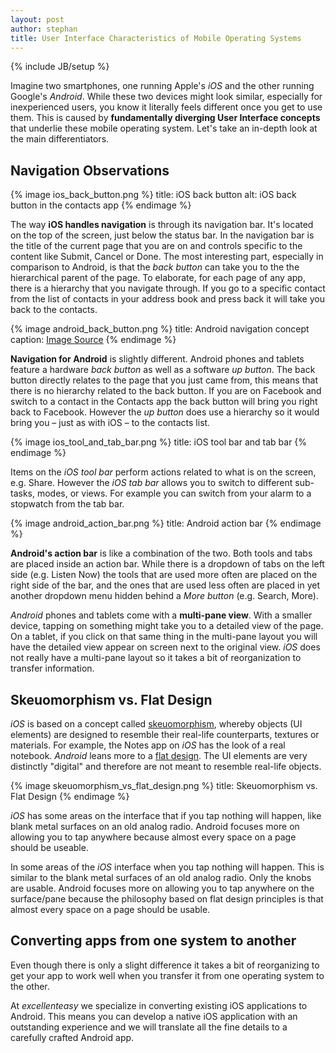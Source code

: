 ```yaml
---
layout: post
author: stephan
title: User Interface Characteristics of Mobile Operating Systems
---
```

{% include JB/setup %}

Imagine two smartphones, one running Apple's *iOS* and the other running Google's *Android*. While these two devices might look similar, especially for inexperienced users, you know it literally feels different once you get to use them. This is caused by **fundamentally diverging User Interface concepts** that underlie these mobile operating system. Let's take an in-depth look at the main differentiators.

## Navigation Observations

{% image ios_back_button.png %}
  title: iOS back button
  alt: iOS back button in the contacts app
{% endimage %}

The way **iOS handles navigation** is through its navigation bar. It's located on the top of the screen, just below the status bar. In the navigation bar is the title of the current page that you are on and controls specific to the content like Submit, Cancel or Done. The most interesting part, especially in comparison to Android, is that the *back button* can take you to the the hierarchical parent of the page. To elaborate, for each page of any app, there is a hierarchy that you navigate through. If you go to a specific contact from the list of contacts in your address book and press back it will take you back to the contacts.

{% image android_back_button.png %}
  title: Android navigation concept
  caption: [Image Source](http://developer.android.com/design/patterns/navigation.html)
{% endimage %}

**Navigation for Android** is slightly different. <!-- more --><span id="more"></span>Android phones and tablets feature a hardware *back button* as well as a software *up button*. The back button directly relates to the page that you just came from, this means that there is no hierarchy related to the back button. If you are on Facebook and switch to a contact in the Contacts app the back button will bring you right back to Facebook. However the *up button* does use a hierarchy so it would bring you – just as with iOS – to the contacts list.

{% image ios_tool_and_tab_bar.png %}
  title: iOS tool bar and tab bar
{% endimage %}

Items on the *iOS tool bar* perform actions related to what is on the screen, e.g. Share. However the *iOS tab bar* allows you to switch to different sub-tasks, modes, or views. For example you can switch from your alarm to a stopwatch from the tab bar.

{% image android_action_bar.png %}
 title: Android action bar
{% endimage %}

**Android's action bar** is like a combination of the two. Both tools and tabs are placed inside an action bar. While there is a dropdown of tabs on the left side (e.g. Listen Now) the tools that are used more often are placed on the right side of the bar, and the ones that are used less often are placed in yet another dropdown menu hidden behind a *More button* (e.g. Search, More).

*Android* phones and tablets come with a **multi-pane view**. With a smaller device, tapping on something might take you to a detailed view of the page. On a tablet, if you click on that same thing in the multi-pane layout you will have the detailed view appear on screen next to the original view. *iOS* does not really have a multi-pane layout so it takes a bit of reorganization to transfer information.


## Skeuomorphism vs. Flat Design

*iOS* is based on a concept called [skeuomorphism](http://en.wikipedia.org/wiki/Skeuomorph), whereby objects (UI elements) are designed to resemble their real-life counterparts, textures or materials. For example, the Notes app on *iOS* has the look of a real notebook. *Android* leans more to a [flat design](http://fltdsgn.com/). The UI elements are very distinctly "digital" and therefore are not meant to resemble real-life objects.

{% image skeuomorphism_vs_flat_design.png %}
 title: Skeuomorphism vs. Flat Design
{% endimage %}

*iOS* has some areas on the interface that if you tap nothing will happen, like blank metal surfaces on an old analog radio. Android focuses more on allowing you to tap anywhere because almost every space on a page should be useable.

In some areas of the *iOS* interface when you tap nothing will happen. This is similar to the blank metal surfaces of an old analog radio. Only the knobs are usable. Android focuses more on allowing you to tap anywhere on the surface/pane because the philosophy based on flat design principles is that almost every space on a page should be usable.

## Converting apps from one system to another

Even though there is only a slight difference it takes a bit of reorganizing to get your app to work well when you transfer it from one operating system to the other.

At *excellenteasy* we specialize in converting existing iOS applications to Android. This means you can develop a native iOS application with an outstanding experience and we will translate all the fine details to a carefully crafted Android app.
